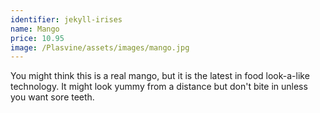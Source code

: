 ```yaml
---
identifier: jekyll-irises
name: Mango
price: 10.95
image: /Plasvine/assets/images/mango.jpg
---
```

You might think this is a real mango, but it is the latest in food look-a-like technology. It might look yummy from a distance but don't bite in unless you want sore teeth.
